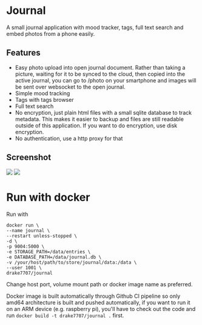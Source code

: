 # Journal
A small journal application with mood tracker, tags, full text search and embed photos from a phone easily.

## Features

- Easy photo upload into open journal document. Rather than taking a picture, waiting for it to be synced to the cloud, then copied into the active journal, you can go to /photo on your smartphone and images will be sent over websocket to the open journal.
- Simple mood tracking
- Tags with tags browser
- Full text search
- No encryption, just plain html files with a small sqlite database to track metadata. This makes it easier to backup and files are still readable outside of this application. If you want to do encryption, use disk encryption.
- No authentication, use a http proxy for that

## Screenshot
![](https://i.imgur.com/AXqdzWK.png)
![](https://i.imgur.com/orZx8My.png)


# Run with docker

Run with
```
docker run \
--name journal \
--restart unless-stopped \
-d \
-p 9004:5000 \
-e STORAGE_PATH=/data/entries \
-e DATABASE_PATH=/data/journal.db \
-v /your/host/path/to/store/journal/data:/data \
--user 1001 \
drake7707/journal
```
Change host port, volume mount path or docker image name as preferred.

Docker image is built automatically through Github CI pipeline so only amd64 architecture is built and pushed automatically, if you want to run it on an ARM device (e.g. raspberry pi), you'll have to check out the code and run `docker build -t drake7707/journal .` first.
